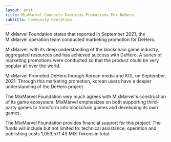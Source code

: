 ```yaml
---
layout: post
title: MixMarvel Conducts Overseas Promotions For DeHero
subtitle: Community Operation 
---
```


MixMarvel Foundation states that reported in September 2021, the MixMarvel operation team conducted marketing promotion for DeHero. 

MixMarvel, with its deep understanding of the blockchain game industry, aggregated resources and has achieved success with DeHero.  A series of marketing promotions were conducted so that the product could be very popular all over the world. 

MixMarvel Promoted DeHero through Korean media and KOL on September, 2021. Through this marketing promotion,  korean users have a deeper understanding of the DeHero project.

The MixMarvel Foundation very much agrees with MixMarvel's construction of its game ecosystem. MixMarvel emphasizes on both supporting third-party games to transform into blockchain games and developing its own games. 

The MixMarvel Foundation provides financial support for this project. The funds will include but not limited to: technical assistance, operation and publishing costs 1,053,571.43 MIX Tokens in total. 

